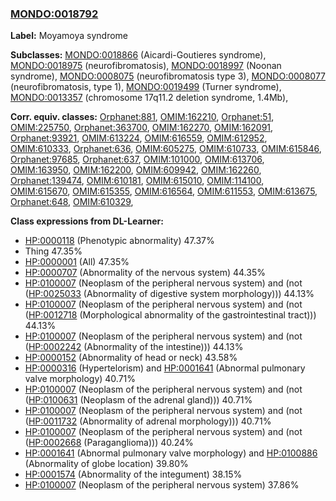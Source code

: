 
### [MONDO:0018792](http://purl.obolibrary.org/obo/MONDO_0018792)
**Label:** Moyamoya syndrome

**Subclasses:** [MONDO:0018866](http://purl.obolibrary.org/obo/MONDO_0018866) (Aicardi-Goutieres syndrome), [MONDO:0018975](http://purl.obolibrary.org/obo/MONDO_0018975) (neurofibromatosis), [MONDO:0018997](http://purl.obolibrary.org/obo/MONDO_0018997) (Noonan syndrome), [MONDO:0008075](http://purl.obolibrary.org/obo/MONDO_0008075) (neurofibromatosis type 3), [MONDO:0008077](http://purl.obolibrary.org/obo/MONDO_0008077) (neurofibromatosis, type 1), [MONDO:0019499](http://purl.obolibrary.org/obo/MONDO_0019499) (Turner syndrome), [MONDO:0013357](http://purl.obolibrary.org/obo/MONDO_0013357) (chromosome 17q11.2 deletion syndrome, 1.4Mb), 

**Corr. equiv. classes:** [Orphanet:881](http://www.orpha.net/ORDO/Orphanet_881), [OMIM:162210](http://purl.obolibrary.org/obo/OMIM_162210), [Orphanet:51](http://www.orpha.net/ORDO/Orphanet_51), [OMIM:225750](http://purl.obolibrary.org/obo/OMIM_225750), [Orphanet:363700](http://www.orpha.net/ORDO/Orphanet_363700), [OMIM:162270](http://purl.obolibrary.org/obo/OMIM_162270), [OMIM:162091](http://purl.obolibrary.org/obo/OMIM_162091), [Orphanet:93921](http://www.orpha.net/ORDO/Orphanet_93921), [OMIM:613224](http://purl.obolibrary.org/obo/OMIM_613224), [OMIM:616559](http://purl.obolibrary.org/obo/OMIM_616559), [OMIM:612952](http://purl.obolibrary.org/obo/OMIM_612952), [OMIM:610333](http://purl.obolibrary.org/obo/OMIM_610333), [Orphanet:636](http://www.orpha.net/ORDO/Orphanet_636), [OMIM:605275](http://purl.obolibrary.org/obo/OMIM_605275), [OMIM:610733](http://purl.obolibrary.org/obo/OMIM_610733), [OMIM:615846](http://purl.obolibrary.org/obo/OMIM_615846), [Orphanet:97685](http://www.orpha.net/ORDO/Orphanet_97685), [Orphanet:637](http://www.orpha.net/ORDO/Orphanet_637), [OMIM:101000](http://purl.obolibrary.org/obo/OMIM_101000), [OMIM:613706](http://purl.obolibrary.org/obo/OMIM_613706), [OMIM:163950](http://purl.obolibrary.org/obo/OMIM_163950), [OMIM:162200](http://purl.obolibrary.org/obo/OMIM_162200), [OMIM:609942](http://purl.obolibrary.org/obo/OMIM_609942), [OMIM:162260](http://purl.obolibrary.org/obo/OMIM_162260), [Orphanet:139474](http://www.orpha.net/ORDO/Orphanet_139474), [OMIM:610181](http://purl.obolibrary.org/obo/OMIM_610181), [OMIM:615010](http://purl.obolibrary.org/obo/OMIM_615010), [OMIM:114100](http://purl.obolibrary.org/obo/OMIM_114100), [OMIM:615670](http://purl.obolibrary.org/obo/OMIM_615670), [OMIM:615355](http://purl.obolibrary.org/obo/OMIM_615355), [OMIM:616564](http://purl.obolibrary.org/obo/OMIM_616564), [OMIM:611553](http://purl.obolibrary.org/obo/OMIM_611553), [OMIM:613675](http://purl.obolibrary.org/obo/OMIM_613675), [Orphanet:648](http://www.orpha.net/ORDO/Orphanet_648), [OMIM:610329](http://purl.obolibrary.org/obo/OMIM_610329), 

**Class expressions from DL-Learner:**

- [HP:0000118](http://purl.obolibrary.org/obo/HP_0000118) (Phenotypic abnormality) 47.37%
- Thing 47.35%
- [HP:0000001](http://purl.obolibrary.org/obo/HP_0000001) (All) 47.35%
- [HP:0000707](http://purl.obolibrary.org/obo/HP_0000707) (Abnormality of the nervous system) 44.35%
- [HP:0100007](http://purl.obolibrary.org/obo/HP_0100007) (Neoplasm of the peripheral nervous system) and (not ([HP:0025033](http://purl.obolibrary.org/obo/HP_0025033) (Abnormality of digestive system morphology))) 44.13%
- [HP:0100007](http://purl.obolibrary.org/obo/HP_0100007) (Neoplasm of the peripheral nervous system) and (not ([HP:0012718](http://purl.obolibrary.org/obo/HP_0012718) (Morphological abnormality of the gastrointestinal tract))) 44.13%
- [HP:0100007](http://purl.obolibrary.org/obo/HP_0100007) (Neoplasm of the peripheral nervous system) and (not ([HP:0002242](http://purl.obolibrary.org/obo/HP_0002242) (Abnormality of the intestine))) 44.13%
- [HP:0000152](http://purl.obolibrary.org/obo/HP_0000152) (Abnormality of head or neck) 43.58%
- [HP:0000316](http://purl.obolibrary.org/obo/HP_0000316) (Hypertelorism) and [HP:0001641](http://purl.obolibrary.org/obo/HP_0001641) (Abnormal pulmonary valve morphology) 40.71%
- [HP:0100007](http://purl.obolibrary.org/obo/HP_0100007) (Neoplasm of the peripheral nervous system) and (not ([HP:0100631](http://purl.obolibrary.org/obo/HP_0100631) (Neoplasm of the adrenal gland))) 40.71%
- [HP:0100007](http://purl.obolibrary.org/obo/HP_0100007) (Neoplasm of the peripheral nervous system) and (not ([HP:0011732](http://purl.obolibrary.org/obo/HP_0011732) (Abnormality of adrenal morphology))) 40.71%
- [HP:0100007](http://purl.obolibrary.org/obo/HP_0100007) (Neoplasm of the peripheral nervous system) and (not ([HP:0002668](http://purl.obolibrary.org/obo/HP_0002668) (Paraganglioma))) 40.24%
- [HP:0001641](http://purl.obolibrary.org/obo/HP_0001641) (Abnormal pulmonary valve morphology) and [HP:0100886](http://purl.obolibrary.org/obo/HP_0100886) (Abnormality of globe location) 39.80%
- [HP:0001574](http://purl.obolibrary.org/obo/HP_0001574) (Abnormality of the integument) 38.15%
- [HP:0100007](http://purl.obolibrary.org/obo/HP_0100007) (Neoplasm of the peripheral nervous system) 37.86%


